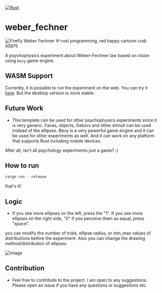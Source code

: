 [![Rust](https://github.com/altunenes/weber_fechner/actions/workflows/rust.yml/badge.svg)](https://github.com/altunenes/weber_fechner/actions/workflows/rust.yml)

# weber_fechner

![Firefly Weber Fechner Ψ-rust programming, red happy cartoon crab 45875](https://github.com/altunenes/weber_fechner/assets/54986652/fce47cdf-dc3b-4d9d-bc89-2eb7ebded0f3)

A psychophysics experiment about Weber–Fechner law based on vision using `bevy` game engine.

## WASM Support

Currently, it is possible to run the experiment on the web. You can try it [here](https://altunenes.github.io/weber_fechner/). But the desktop version is more stable.


## Future Work
- This template can be used for other psychophysics experiments since it is very generic. Faces, objects, Gabors and other stimuli can be used instead of the ellipses. Bevy is a very powerful game engine and it can be used for other experiments as well. And it can work on any platform that supports Rust including mobile devices. 

After all, isn't all psychology experiments just a game? :)

## How to run

```rust
cargo run --release
```

that's it!

## Logic

- If you see more ellipses on the left, press the "1". If you see more ellipses on the right side, "0" if you perceive them as equal, press "space".

you can modify the number of trials, ellipse radius, or min_max values of distributions before the experiment. Also you can change the drawing method/distribution of ellipses.


![image](https://github.com/altunenes/weber_fechner/assets/54986652/7d03a34a-7081-40a9-8f25-29d04dc83ec1)


## Contribution
- Feel free to contribute to the project. I am open to any suggestions. Please open an issue if you have any questions or suggestions etc.
